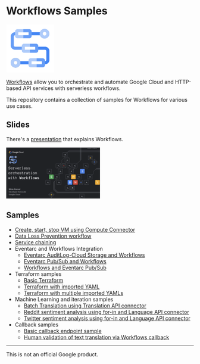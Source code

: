 # Workflows Samples

![Workflows Logo](Workflows-128-color.png)

[Workflows](https://cloud.google.com/workflows) allow you to orchestrate and
automate Google Cloud and HTTP-based API services with serverless workflows.

This repository contains a collection of samples for Workflows for various use
cases.

## Slides

There's a
[presentation](https://speakerdeck.com/meteatamel/serverless-orchestration-with-workflows)
that explains Workflows.

<a href="https://speakerdeck.com/meteatamel/serverless-orchestration-with-workflows">
    <img alt="Workflows presentation" src="serverless-orchestration-with-workflows.png" width="50%" height="50%">
</a>

## Samples

* [Create, start, stop VM using Compute Connector](connector-compute)
* [Data Loss Prevention workflow](gcs-dlp)
* [Service chaining](service-chaining)
* Eventarc and Workflows Integration
  * [Eventarc AuditLog-Cloud Storage and Workflows](https://github.com/GoogleCloudPlatform/eventarc-samples/blob/main/eventarc-workflows-integration/eventarc-auditlog-storage)
  * [Eventarc Pub/Sub and Workflows](https://github.com/GoogleCloudPlatform/eventarc-samples/blob/main/eventarc-workflows-integration/eventarc-pubsub)
  * [Workflows and Eventarc Pub/Sub](workflows-eventarc-integration/workflows-pubsub)
* Terraform samples
  * [Basic Terraform](terraform/basic)
  * [Terraform with imported YAML](terraform/import-yaml)
  * [Terraform with multiple imported YAMLs](terraform/import-multiple-yamls)
* Machine Learning and iteration samples
  * [Batch Translation using Translation API connector](batch-translation)
  * [Reddit sentiment analysis using for-in and Language API connector](reddit-sentiment)
  * [Twitter sentiment analysis using for-in and Language API connector](twitter-sentiment)
* Callback samples
  * [Basic callback endpoint sample](callback-basic)
  * [Human validation of text translation via Workflows callback](callback-translation)

-------

This is not an official Google product.
